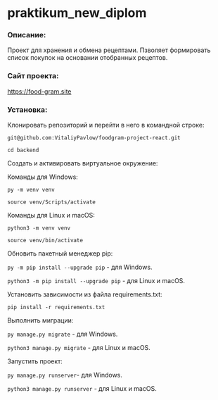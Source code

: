 # praktikum_new_diplom

### Описание:
Проект для хранения и обмена рецептами.
Пзволяет формировать список покупок на основании отобранных рецептов.

### Сайт проекта:
https://food-gram.site

### Установка:
Клонировать репозиторий и перейти в него в командной строке:

```git@github.com:VitaliyPavlow/foodgram-project-react.git```

```cd backend```

Cоздать и активировать виртуальное окружение:

Команды для Windows:

```py -m venv venv```

```source venv/Scripts/activate```

Команды для Linux и macOS:

```python3 -m venv venv```

```source venv/bin/activate``` 
 

Обновить пакетный менеджер pip:

```py -m pip install --upgrade pip``` - для Windows.

```python3 -m pip install --upgrade pip``` - для Linux и macOS.

Установить зависимости из файла requirements.txt:

```pip install -r requirements.txt```


Выполнить миграции:

```py manage.py migrate``` - для Windows.

```python3 manage.py migrate``` - для Linux и macOS.

Запустить проект:

```py manage.py runserver```- для Windows.

```python3 manage.py runserver``` - для Linux и macOS.
